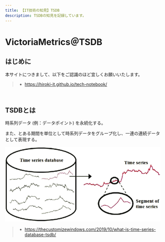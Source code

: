 ```yaml
---
title: 【IT技術の知見】TSDB
description: TSDBの知見を記録しています。
---
```


# VictoriaMetrics＠TSDB

## はじめに

本サイトにつきまして、以下をご認識のほど宜しくお願いいたします。

> - https://hiroki-it.github.io/tech-notebook/

<br>

## TSDBとは

時系列データ (例：データポイント) を永続化する。

また、とある期間を単位として時系列データをグループ化し、一連の連続データとして表現する。

![tsdb](https://raw.githubusercontent.com/hiroki-it/tech-notebook-images/master/images/tsdb.png)

> - https://thecustomizewindows.com/2019/10/what-is-time-series-database-tsdb/

<br>
